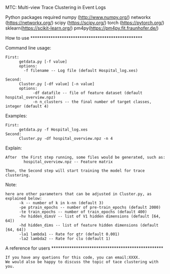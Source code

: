 
MTC: Multi-view Trace Clustering in Event Logs

Python packages required
	numpy (http://www.numpy.org/)
	networkx (https://networkx.org/)
	scipy (https://scipy.org/)
	torch (https://pytorch.org/)
	sklearn(https://scikit-learn.org/)
	pm4py(https://pm4py.fit.fraunhofer.de/)

How to use **************************************************

Command line usage:

	First:
	      getdata.py [-f value]
	      options:
		    -f filename -- Log file (default Hospital_log.xes)

	Second:
          Cluster.py [-df value] [-n value]
          options:
                -df datafile -- file of feature dataset (default hospital_overview.npz)
                -n n_clusters -- the final number of target classes, integer (default 4)

Examples:

	First:
	      getdata.py -f Hospital_log.xes
	Second:
	      Cluster.py -df hospital_overview.npz -n 4

Explain:

	After  the First step running, some files would be generated, such as:
	        hospital_overview.npz -- Feature matrix

	Then, the Second step will start training the model for trace clustering.
 	
Note: 
	
	here are other parameters that can be adjusted in Cluster.py, as explained below:
          -k -- number of k in k-nn (default 3)
          -pe ptrain_epochs -- number of pre-train_epochs (default 2000)
          -te train_epochs -- number of train_epochs (default 400)
          -hv hidden_dimsV -- list of V1 hidden dimensions (default [64, 64])
          -hd hidden_dims -- list of feature hidden dimensions (default [64, 64])
          -la1 lambda1 -- Rate for gtr (default 0.001)
          -la2 lambda2 -- Rate for clu (default 1)

A reference for users **************************************************

	If you have any quetions for this code, you can email:XXXX.
	We would also be happy to discuss the topic of tace clustering with you.
